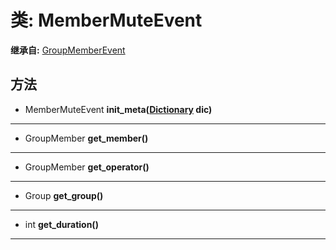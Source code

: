 # 类: MemberMuteEvent  
  
**继承自:** [GroupMemberEvent](GroupMemberEvent.md)  
  
## 方法 
  
- MemberMuteEvent **init_meta([Dictionary](https://docs.godotengine.org/en/latest/classes/class_dictionary.html) dic)**  
  
---  
  
- GroupMember **get_member()**  
  
---  
  
- GroupMember **get_operator()**  
  
---  
  
- Group **get_group()**  
  
---  
  
- int **get_duration()**  
  
---  
  

